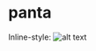 # panta
Inline-style: 
![alt text](https://github.com/muzir/panta/tree/master/assets/gif/panta_how_to.gif "How to use panta")
